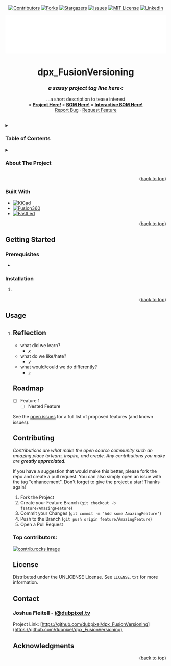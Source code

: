 <!-- Improved compatibility of back to top link: See: https://github.com/othneildrew/Best-README-Template/pull/73 -->
<a id="readme-top"></a>

<!--  *** Thanks for checking out the Best-README-Template. If you have a suggestion that would make this better, please fork the repo and create a pull request or simply open an issue with the tag "enhancement". Don't forget to give the project a star! Thanks again! Now go create something AMAZING! :D -->



<!-- /// d   u   b   p   i   x   e   l  ---  f   o   r   k   ////--v0.5.5 -->
<!--this has additionally been modifed by @dubpixel for hardware use -->
<!--search dpx_replace_projectName.. search & replace is COMMAND OPTION F -->

<!--this is the version for HARDWARE and SOFTWARE -->
<!--todo add small product image thats not in a details tag -->
<!--igure out how to get the details tag to properly render in jekyll for gihub pages.-->



<!-- PROJECT SHIELDS -->
<!--
*** I'm using markdown "reference style" links for readability.
*** Reference links are enclosed in brackets [ ] instead of parentheses ( ).
*** See the bottom of this document for the declaration of the reference variables
*** for contributors-url, forks-url, etc. This is an optional, concise syntax you may use.
*** https://www.markdownguide.org/basic-syntax/#reference-style-links
***
-->
<div align="center">

[![Contributors][contributors-shield]][contributors-url]
[![Forks][forks-shield]][forks-url]
[![Stargazers][stars-shield]][stars-url]
[![Issues][issues-shield]][issues-url]
[![MIT License][license-shield]][license-url]
[![LinkedIn][linkedin-shield]][linkedin-url]
</div>
<!-- PROJECT LOGO -->
<div align="center">
  <a href="https://github.com/dubpixel/dpx_FusionVersioning">
    <img src="images/logo.png" alt="Logo" height="120">
  </a>
<h1 align="center">dpx_FusionVersioning</h1>
<h3 align="center"><i>a sassy project tag line here<</i></h3>
  <p align="center">
    ...a short description to tease interest
        <br />
     »  
     <a href="https://github.com/dubpixel/dpx_replace_projectName/tree/main/"><strong>Project Here!</strong></a>
     »  
    <a href="https://github.com/dubpixel/dpx_replace_projectName/tree/main/hardware/src/dpx_replace_projectName/bom"><strong>BOM Here!</strong></a>
     » 
    <a href="https://dubpixel.github.io/dpx_replace_projectName/ibom/index.html"><strong>Interactive BOM Here!</strong></a>
     <br />
    <a href="https://github.com/dubpixel/dpx_replace_projectName/issues/new?labels=bug&template=bug-report---.md">Report Bug</a>
    ·
    <a href="https://github.com/dubpixel/dpx_replace_projectName/issues/new?labels=enhancement&template=feature-request---.md">Request Feature</a>
    </p>
</div>
   <br />
<!-- TABLE OF CONTENTS -->
<details>
  <summary><h3>Table of Contents</h3></summary>
<ol>
    <li>
      <a href="#about-the-project">About The Project</a>
      <ul>
        <li><a href="#built-with">Built With</a></li>
      </ul>
    </li>
    <li>
      <a href="#getting-started">Getting Started</a>
      <ul>
        <li><a href="#prerequisites">Prerequisites</a></li>
        <li><a href="#installation">Installation</a></li>
      </ul>
    </li>
    <li><a href="#usage">Usage</a></li>    
    <li><a href="#reflection">Reflection</a></li>
    <li><a href="#roadmap">Roadmap</a></li>
    <li><a href="#contributing">Contributing</a></li>
    <li><a href="#license">License</a></li>
    <li><a href="#contact">Contact</a></li>
    <li><a href="#acknowledgments">Acknowledgments</a></li>
</ol>
</details>
<!-- ABOUT THE PROJECT -->
<details>
<summary><h3>About The Project</h3></summary>
a lengthy description about the project that should probably be many lines. this is where you can get deep about shit and be like oh man its the best hot dog in the univberse because i use the koskusko mustart!
</br>

*author(s): // www.dubpixel.tv  - i@dubpixel.tv | other authors* 
</br>
<h3>Images</h3>

### FRONT
![FRONT][product-front]
### REAR 
![REAR][product-rear]
### FRONT Rendering
![FRONT][product-front-rendering]
### REAR Rendering
![REAR][product-rear-rendering]
### iBOM PCB Front
![iBOM Front][product-pcbFront]
### iBOM PCB Rear
![iBOM Front][product-pcbRear]
</details>
<p align="right">(<a href="#readme-top">back to top</a>)</p>

### Built With 
 
 * [![KiCad][KiCad.org]][KiCad-url]
 * [![Fusion360][Fusion-360]][Autodesk-url]
 * [![FastLed][FastLed.io]][FastLed-url]

<!--
 * [![KiCad][KiCad.org]][KiCad-url]
 * [![Fusion360][Fusion-360]][Autodesk-url]
 * [![FastLed][FastLed.io]][FastLed-url]
 * [![Fusion360][Fusion-360]][Autodesk-url]
 * [![Next][Next.js]][Next-url]
 * [![React][React.js]][React-url]
 * [![Vue][Vue.js]][Vue-url]
 * [![Angular][Angular.io]][Angular-url]
 * [![Svelte][Svelte.dev]][Svelte-url]
 * [![Laravel][Laravel.com]][Laravel-url]
 * [![Bootstrap][Bootstrap.com]][Bootstrap-url]
 * [![JQuery][JQuery.com]][JQuery-url]
 
-->
<p align="right">(<a href="#readme-top">back to top</a>)</p>
<!-- GETTING STARTED -->

## Getting Started

  ### Prerequisites
  * 
  ### Installation

  1. 

<p align="right">(<a href="#readme-top">back to top</a>)</p>

<!-- USAGE EXAMPLES -->
## Usage

1. <!-- Use this space to show useful examples of how a project can be used. Additional screenshots, code examples and demos work well in this space. You may also link to more resources.

_For more examples, please refer to the [Documentation](https://example.com)_-->
<!-- REFLECTION -->
## Reflection

* what did we learn? 
  - _x_
* what do we like/hate?
  - _y_
* what would/could we do differently?
  - _z_
  <!-- ROADMAP -->
## Roadmap

- [ ] Feature 1
    - [ ] Nested Feature

See the [open issues](https://github.com/dubpixel/dpx_FusionVersioning/issues) for a full list of proposed features (and known issues).

<!-- CONTRIBUTING -->
## Contributing

_Contributions are what make the open source community such an amazing place to learn, inspire, and create. Any contributions you make are **greatly appreciated**._

If you have a suggestion that would make this better, please fork the repo and create a pull request. You can also simply open an issue with the tag "enhancement".
Don't forget to give the project a star! Thanks again!

1. Fork the Project
2. Create your Feature Branch (`git checkout -b feature/AmazingFeature`)
3. Commit your Changes (`git commit -m 'Add some AmazingFeature'`)
4. Push to the Branch (`git push origin feature/AmazingFeature`)
5. Open a Pull Request

### Top contributors:
<a href="https://github.com/dubpixel/dpx_FusionVersioning/graphs/contributors">
  <img src="https://contrib.rocks/image?repo=dubpixel/dpx_FusionVersioning" alt="contrib.rocks image" />
</a>

<!-- LICENSE -->
## License

  Distributed under the UNLICENSE License. See `LICENSE.txt` for more information.
<!-- CONTACT -->
## Contact

  ### Joshua Fleitell - i@dubpixel.tv

  Project Link: [https://github.com/dubpixel/dpx_FusionVersioning](https://github.com/dubpixel/dpx_FusionVersioning)

<!-- ACKNOWLEDGMENTS -->
## Acknowledgments

<!--
  * [ ]() - the best !
-->

<p align="right">(<a href="#readme-top">back to top</a>)</p>

<!-- MARKDOWN LINKS & IMAGES -->
<!-- https://www.markdownguide.org/basic-syntax/#reference-style-links -->
[contributors-shield]: https://img.shields.io/github/contributors/dubpixel/dpx_FusionVersioning.svg?style=flat-square
[contributors-url]: https://github.com/dubpixel/dpx_FusionVersioning/graphs/contributors
[forks-shield]: https://img.shields.io/github/forks/gdubpixel/dpx_FusionVersioning.svg?style=flat-square
[forks-url]: https://github.com/dubpixel/dpx_FusionVersioning/network/members
[stars-shield]: https://img.shields.io/github/stars/dubpixel/dpx_FusionVersioning.svg?style=flat-square
[stars-url]: https://github.com/dubpixel/dpx_FusionVersioning/stargazers
[issues-shield]: https://img.shields.io/github/issues/dubpixel/dpx_FusionVersioning.svg?style=flat-square
[issues-url]: https://github.com/dubpixel/dpx_FusionVersioning/issues
[license-shield]: https://img.shields.io/github/license/dubpixel/dpx_FusionVersioning.svg?style=flat-square
[license-url]: https://github.com/dubpixel/dpx_FusionVersioning/blob/main/LICENSE.txt
[linkedin-shield]: https://img.shields.io/badge/-LinkedIn-black.svg?style=flat-square&logo=linkedin&colorB=555
[linkedin-url]: https://linkedin.com/in/jfleitell
[product-front]: images/front.png
[product-rear]: images/rear.png
[product-front-rendering]: images/front_render.png
[product-rear-rendering]: images/rear_render.png
[product-pcbFront]: images/pcb_front.png
[product-pcbRear]: images/pcb_rear.png
[Next.js]: https://img.shields.io/badge/next.js-000000?style=for-the-badge&logo=nextdotjs&logoColor=white
[Next-url]: https://nextjs.org/
[React.js]: https://img.shields.io/badge/React-20232A?style=for-the-badge&logo=react&logoColor=61DAFB
[React-url]: https://reactjs.org/
[Vue.js]: https://img.shields.io/badge/Vue.js-35495E?style=for-the-badge&logo=vuedotjs&logoColor=4FC08D
[Vue-url]: https://vuejs.org/
[Angular.io]: https://img.shields.io/badge/Angular-DD0031?style=for-the-badge&logo=angular&logoColor=white
[Angular-url]: https://angular.io/
[Svelte.dev]: https://img.shields.io/badge/Svelte-4A4A55?style=for-the-badge&logo=svelte&logoColor=FF3E00
[Svelte-url]: https://svelte.dev/
[Laravel.com]: https://img.shields.io/badge/Laravel-FF2D20?style=for-the-badge&logo=laravel&logoColor=white
[Laravel-url]: https://laravel.com
[Bootstrap.com]: https://img.shields.io/badge/Bootstrap-563D7C?style=for-the-badge&logo=bootstrap&logoColor=white
[Bootstrap-url]: https://getbootstrap.com
[JQuery.com]: https://img.shields.io/badge/jQuery-0769AD?style=for-the-badge&logo=jquery&logoColor=white
[JQuery-url]: https://jquery.com 
[KiCad.org]: https://img.shields.io/badge/KiCad-v8.0.6-blue
[KiCad-url]: https://kicad.org 
[Fusion-360]: https://img.shields.io/badge/Fusion360-v4.2.0-green
[Autodesk-url]: https://autodesk.com 
[FastLed.io]: https://img.shields.io/badge/FastLED-v3.9.9-red
[FastLed-url]: https://fastled.io 
